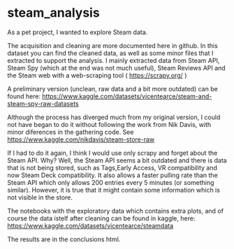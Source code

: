 # steam_analysis

As a pet project, I wanted to explore Steam data.

The acquisition and cleaning are more documented here in github. In this dataset you can find the cleaned data, as well as some minor files that I extracted to support the analysis. I mainly extracted data from Steam API, Steam Spy (which at the end was not much useful), Steam Reviews API and the Steam web with a web-scraping tool ( https://scrapy.org/ )

A preliminary version (unclean, raw data and a bit more outdated) can be found here: https://www.kaggle.com/datasets/vicentearce/steam-and-steam-spy-raw-datasets

Although the process has diverged much from my original version, I could not have began to do it without following the work from Nik Davis, with minor diferences in the gathering code.
See https://www.kaggle.com/nikdavis/steam-store-raw

If I had to do it again, I think I would use only scrapy and forget about the Steam API. Why? Well, the Steam API seems a bit outdated and there is data that is not being stored, such as Tags,Early Access, VR compatibility and now Steam Deck compatibility. It also allows a faster pulling rate than the Steam API which only allows 200 entries every 5 minutes (or something similar). However, it is true that it might contain some information which is not visible in the store.

The notebooks with the exploratory data which contains extra plots, and of course the data istelf after cleaning can be found in kaggle, here: https://www.kaggle.com/datasets/vicentearce/steamdata

The results are in the conclusions html.
